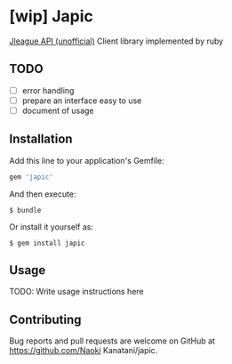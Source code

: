 # [wip] Japic
[Jleague API (unofficial)](http://labs.s-koichi.info/blog/archives/2014/02/08/1759-602.php) Client library implemented by ruby

## TODO
- [ ] error handling
- [ ] prepare an interface easy to use
- [ ] document of usage

## Installation

Add this line to your application's Gemfile:

```ruby
gem 'japic'
```

And then execute:

    $ bundle

Or install it yourself as:

    $ gem install japic

## Usage

TODO: Write usage instructions here

## Contributing

Bug reports and pull requests are welcome on GitHub at https://github.com/Naoki Kanatani/japic.

